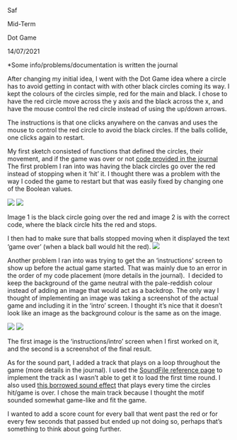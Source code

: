 Saf

Mid-Term

Dot Game

14/07/2021


*Some info/problems/documentation is written the journal

After changing my initial idea, I went with the Dot Game idea where a circle has to avoid getting in contact with with other black circles coming its way. I kept the colours of the circles simple, red for the main and black. I chose to have the red circle move across the y axis and the black across the x, and have the mouse control the red circle instead of using the up/down arrows. 

The instructions is that one clicks anywhere on the canvas and uses the mouse to control the red circle to avoid the black circles. If the balls collide, one clicks again to restart.

My first sketch consisted of functions that defined the circles, their movement, and if the game was over or not [code provided in the journal](https://github.com/safimasafi/introtoim/blob/main/midtermProject/journal.md#code)
The first problem I ran into was having the black circles go over the red instead of stopping when it ‘hit’ it. I thought there was a problem with the way I coded the game to restart but that was easily fixed by changing one of the Boolean values.

<img src = "https://user-images.githubusercontent.com/70910372/121818426-2d2dbe80-cc98-11eb-8eed-367d100d31d3.png">
<img src = "https://user-images.githubusercontent.com/70910372/121818428-3159dc00-cc98-11eb-8a79-6b9207492058.png">

Image 1 is the black circle going over the red and image 2 is with the correct code, where the black circle hits the red and stops.

I then had to make sure that balls stopped moving when it displayed the text ‘game over’ (when a black ball would hit the red).
<img src = "https://user-images.githubusercontent.com/70910372/121818451-4a628d00-cc98-11eb-8f03-c1eed5ff99d9.mov"> 
                                                                                                                  
Another problem I ran into was trying to get the an ‘instructions’ screen to show up before the actual game started. That was mainly due to an error in the order of my code placement (more details in the journal).  I decided to keep the background of the game neutral with the pale-reddish colour instead of adding an image that would act as a backdrop. The only way I thought of implementing an image was taking a screenshot of the actual game and including it in the ‘intro’ screen. I thought it’s nice that it doesn’t look like an image as the background colour is the same as on the image.

<img src = "https://user-images.githubusercontent.com/70910372/121818711-e2ad4180-cc99-11eb-97bc-f7983a090bd8.png">  <img src = "https://user-images.githubusercontent.com/70910372/121818718-e771f580-cc99-11eb-8c36-cc644c9dab74.png">

The first image is the ‘instructions/intro’ screen when I first worked on it, and the second is a screenshot of the final result.                                                                                                               

As for the sound part, I added a track that plays on a loop throughout the game (more details in the journal). I used the [SoundFile reference page](https://processing.org/reference/libraries/sound/SoundFile.html) to implement the track as I wasn’t able to get it to load the first time round. I also used [this borrowed sound effect](https://www.storyblocks.com/audio/stock/incorrect-negative-alert-2-sytw_zmirvlk8umgv6m.html) that plays every time the circles hit/game is over. I chose the main track because I thought the motif sounded somewhat game-like and fit the game.

I wanted to add a score count for every ball that went past the red or for every few seconds that passed but ended up not doing so, perhaps that’s something to think about going further. 
